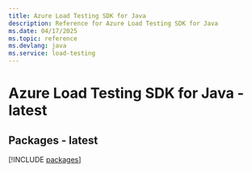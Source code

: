 ```yaml
---
title: Azure Load Testing SDK for Java
description: Reference for Azure Load Testing SDK for Java
ms.date: 04/17/2025
ms.topic: reference
ms.devlang: java
ms.service: load-testing
---
```

# Azure Load Testing SDK for Java - latest
## Packages - latest
[!INCLUDE [packages](load-testing-index.md)]